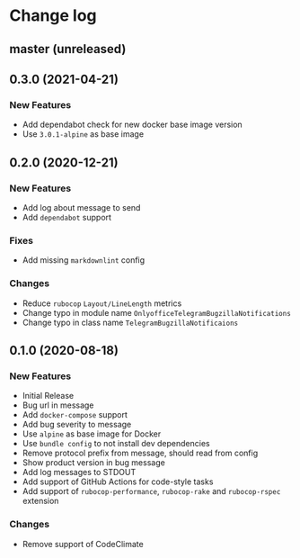 # Change log

## master (unreleased)

## 0.3.0 (2021-04-21)

### New Features

* Add dependabot check for new docker base image version
* Use `3.0.1-alpine` as base image

## 0.2.0 (2020-12-21)

### New Features

* Add log about message to send
* Add `dependabot` support

### Fixes

* Add missing `markdownlint` config

### Changes

* Reduce `rubocop` `Layout/LineLength` metrics
* Change typo in module name `OnlyofficeTelegramBugzillaNotifications`
* Change typo in class name `TelegramBugzillaNotificaions`

## 0.1.0 (2020-08-18)

### New Features

* Initial Release
* Bug url in message
* Add `docker-compose` support
* Add bug severity to message
* Use `alpine` as base image for Docker
* Use `bundle config` to not install dev dependencies
* Remove protocol prefix from message, should read from config
* Show product version in bug message
* Add log messages to STDOUT
* Add support of GitHub Actions for code-style tasks
* Add support of `rubocop-performance`, `rubocop-rake` and `rubocop-rspec`
  extension

### Changes

* Remove support of CodeClimate
